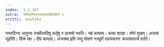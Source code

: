 ```yaml
---
index:  3.2.167
sutra:  नमिकम्पिस्म्यजसकमहिंसदीपो रः
vritti:  kashika 
---
```


नम्यादिभ्यः धातुभ्यः तच्छीलादिषु कर्तृषु रः प्रत्ययो भवति। नम्रं काष्ठम्। कम्प्रा शाखा। स्मेरं मुखम्। अजस्रं जुहोति। हिंस्रं रक्षः। दीप्रं काष्ठम्। अजस्रम् इति जसु मोक्षणे नञ्पूर्वो रप्रत्ययान्तः क्रयासातत्ये वर्तते।

